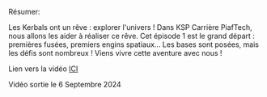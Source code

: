 
Résumer:

Les Kerbals ont un rêve : explorer l'univers ! Dans KSP Carrière PiafTech, nous allons les aider à réaliser ce rêve. Cet épisode 1 est le grand départ : premières fusées, premiers engins spatiaux... Les bases sont posées, mais les défis sont nombreux ! Viens vivre cette aventure avec nous !



Lien vers la vidéo [ICI](https://youtu.be/Xvhh57P1m9A)

Vidéo sortie le 6 Septembre 2024